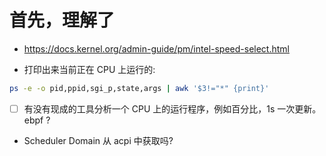 # 首先，理解了
- https://docs.kernel.org/admin-guide/pm/intel-speed-select.html

- 打印出来当前正在 CPU 上运行的:
```sh
ps -e -o pid,ppid,sgi_p,state,args | awk '$3!="*" {print}'
```

- [ ] 有没有现成的工具分析一个 CPU 上的运行程序，例如百分比，1s 一次更新。ebpf ?

- Scheduler Domain 从 acpi 中获取吗?
